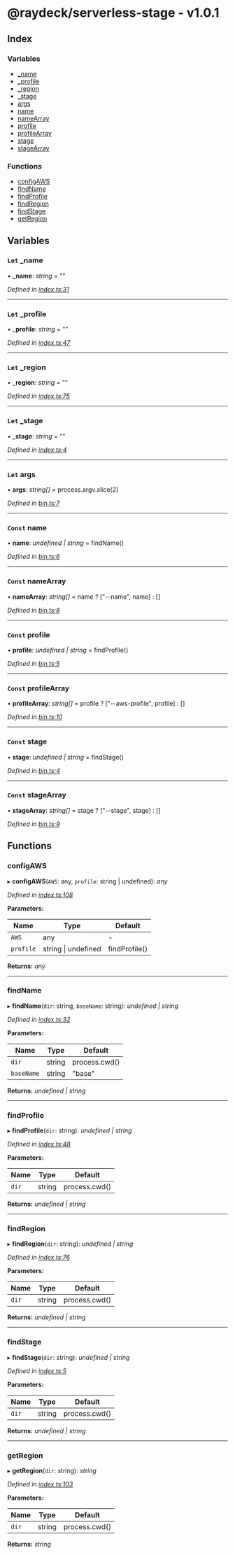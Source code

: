 
<a name="readmemd"></a>


# @raydeck/serverless-stage - v1.0.1

## Index

### Variables

* [_name](#let-_name)
* [_profile](#let-_profile)
* [_region](#let-_region)
* [_stage](#let-_stage)
* [args](#let-args)
* [name](#const-name)
* [nameArray](#const-namearray)
* [profile](#const-profile)
* [profileArray](#const-profilearray)
* [stage](#const-stage)
* [stageArray](#const-stagearray)

### Functions

* [configAWS](#configaws)
* [findName](#findname)
* [findProfile](#findprofile)
* [findRegion](#findregion)
* [findStage](#findstage)
* [getRegion](#getregion)

## Variables

### `Let` _name

• **_name**: *string* = ""

*Defined in [index.ts:31](https://github.com/rhdeck/serverless-stage/blob/9eb8f56/src/index.ts#L31)*

___

### `Let` _profile

• **_profile**: *string* = ""

*Defined in [index.ts:47](https://github.com/rhdeck/serverless-stage/blob/9eb8f56/src/index.ts#L47)*

___

### `Let` _region

• **_region**: *string* = ""

*Defined in [index.ts:75](https://github.com/rhdeck/serverless-stage/blob/9eb8f56/src/index.ts#L75)*

___

### `Let` _stage

• **_stage**: *string* = ""

*Defined in [index.ts:4](https://github.com/rhdeck/serverless-stage/blob/9eb8f56/src/index.ts#L4)*

___

### `Let` args

• **args**: *string[]* = process.argv.slice(2)

*Defined in [bin.ts:7](https://github.com/rhdeck/serverless-stage/blob/9eb8f56/src/bin.ts#L7)*

___

### `Const` name

• **name**: *undefined | string* = findName()

*Defined in [bin.ts:6](https://github.com/rhdeck/serverless-stage/blob/9eb8f56/src/bin.ts#L6)*

___

### `Const` nameArray

• **nameArray**: *string[]* = name ? ["--name", name] : []

*Defined in [bin.ts:8](https://github.com/rhdeck/serverless-stage/blob/9eb8f56/src/bin.ts#L8)*

___

### `Const` profile

• **profile**: *undefined | string* = findProfile()

*Defined in [bin.ts:5](https://github.com/rhdeck/serverless-stage/blob/9eb8f56/src/bin.ts#L5)*

___

### `Const` profileArray

• **profileArray**: *string[]* = profile ? ["--aws-profile", profile] : []

*Defined in [bin.ts:10](https://github.com/rhdeck/serverless-stage/blob/9eb8f56/src/bin.ts#L10)*

___

### `Const` stage

• **stage**: *undefined | string* = findStage()

*Defined in [bin.ts:4](https://github.com/rhdeck/serverless-stage/blob/9eb8f56/src/bin.ts#L4)*

___

### `Const` stageArray

• **stageArray**: *string[]* = stage ? ["--stage", stage] : []

*Defined in [bin.ts:9](https://github.com/rhdeck/serverless-stage/blob/9eb8f56/src/bin.ts#L9)*

## Functions

###  configAWS

▸ **configAWS**(`AWS`: any, `profile`: string | undefined): *any*

*Defined in [index.ts:108](https://github.com/rhdeck/serverless-stage/blob/9eb8f56/src/index.ts#L108)*

**Parameters:**

Name | Type | Default |
------ | ------ | ------ |
`AWS` | any | - |
`profile` | string &#124; undefined | findProfile() |

**Returns:** *any*

___

###  findName

▸ **findName**(`dir`: string, `baseName`: string): *undefined | string*

*Defined in [index.ts:32](https://github.com/rhdeck/serverless-stage/blob/9eb8f56/src/index.ts#L32)*

**Parameters:**

Name | Type | Default |
------ | ------ | ------ |
`dir` | string | process.cwd() |
`baseName` | string | "base" |

**Returns:** *undefined | string*

___

###  findProfile

▸ **findProfile**(`dir`: string): *undefined | string*

*Defined in [index.ts:48](https://github.com/rhdeck/serverless-stage/blob/9eb8f56/src/index.ts#L48)*

**Parameters:**

Name | Type | Default |
------ | ------ | ------ |
`dir` | string | process.cwd() |

**Returns:** *undefined | string*

___

###  findRegion

▸ **findRegion**(`dir`: string): *undefined | string*

*Defined in [index.ts:76](https://github.com/rhdeck/serverless-stage/blob/9eb8f56/src/index.ts#L76)*

**Parameters:**

Name | Type | Default |
------ | ------ | ------ |
`dir` | string | process.cwd() |

**Returns:** *undefined | string*

___

###  findStage

▸ **findStage**(`dir`: string): *undefined | string*

*Defined in [index.ts:5](https://github.com/rhdeck/serverless-stage/blob/9eb8f56/src/index.ts#L5)*

**Parameters:**

Name | Type | Default |
------ | ------ | ------ |
`dir` | string | process.cwd() |

**Returns:** *undefined | string*

___

###  getRegion

▸ **getRegion**(`dir`: string): *string*

*Defined in [index.ts:103](https://github.com/rhdeck/serverless-stage/blob/9eb8f56/src/index.ts#L103)*

**Parameters:**

Name | Type | Default |
------ | ------ | ------ |
`dir` | string | process.cwd() |

**Returns:** *string*
